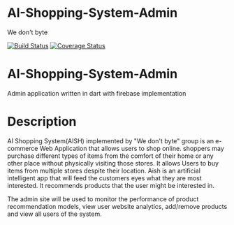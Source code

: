 # AI-Shopping-System-Admin
We don't byte

[![Build Status](https://app.travis-ci.com/mmasehume/AI-Shopping-System-Admin.svg?branch=master)](https://app.travis-ci.com/mmasehume/AI-Shopping-System-Admin)
[![Coverage Status](https://coveralls.io/repos/github/mmasehume/AI-Shopping-System-Admin/badge.svg?branch=dev)](https://coveralls.io/github/mmasehume/AI-Shopping-System-Admin?branch=dev)

# AI-Shopping-System-Admin
Admin application written in dart with firebase implementation

# Description
AI Shopping System(AISH) implemented by "We don't byte" group is an e-commerce Web Application that allows users to shop online. shoppers may purchase different types of items from the comfort of their home or any other place without physically visiting those stores. It allows Users to buy items from multiple stores despite their location. Aish is an artificial intelligent app that will feed the customers eyes what they are most interested. It recommends products that the user might be interested in.

The admin site will be used to monitor the performance of product recommendation models, view user website analytics, add/remove products and view all users of the system.

